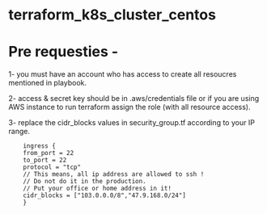 # terraform_k8s_cluster_centos


# Pre requesties -
1- you must have an account who has access to create all resoucres mentioned in playbook.

2- access & secret key should be in .aws/credentials file or if you are using AWS instance to run terraform assign the role (with all resource access).

3- replace the cidr_blocks values in security_group.tf according to your IP range.


        ingress {
        from_port = 22
        to_port = 22
        protocol = "tcp"
        // This means, all ip address are allowed to ssh ! 
        // Do not do it in the production. 
        // Put your office or home address in it!
        cidr_blocks = ["103.0.0.0/8","47.9.168.0/24"]
        }
 
